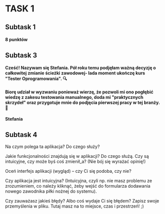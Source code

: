 # TASK 1
## Subtask 1
#### 8 punktów
## Subtask 3
#### Cześć! Nazywam się Stefania. Pół roku temu podjęłam ważną decyzję o całkowitej zmianie ścieżki zawodowej- lada moment ukończę kurs "Tester Oprogramowania". :mag: 
#### Biorę udział w wyzwaniu ponieważ wierzę, że pozwoli mi ono pogłębić wiedzę z zakesu testowania manualnego, doda mi "praktycznych skrzydeł" oraz przygotuje mnie do podjęcia pierwszej pracy w tej branży. 🎯
#### Stefania
## Subtask 4
Na czym polega ta aplikacja? Do czego służy?

Jakie funkcjonalności znajdują się w aplikacji? Do czego służą. Czy są intuicyjne, czy może byś coś zmienił_a? (Nie bój się wyrażać opinię!)

Oceń interfejs aplikacji (wygląd) – czy Ci się podoba, czy nie?

Czy aplikacja jest intuicyjna? (Intuicyjna, czyli np. nie masz problemu ze zrozumieniem, co należy kliknąć, żeby wejść do formularza dodawania nowego zawodnika piłki nożnej do systemu).

Czy zauważasz jakieś błędy? Albo coś wydaje Ci się błędem? Zapisz swoje przemyślenia w pliku. Tutaj masz na to miejsce, czas i przestrzeń! ;)
